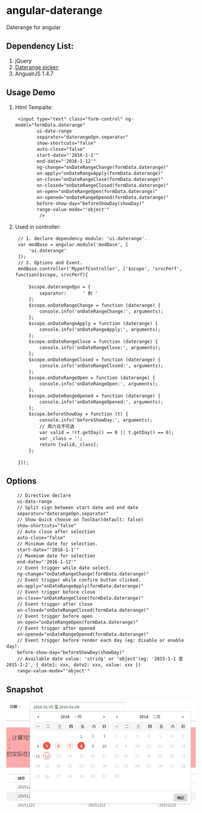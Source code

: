 # angular-daterange
Daterange for angular

## Dependency List:
1. jQuery
2. [Daterange picker](https://github.com/longbill/jquery-date-range-picker);
3. AngualrJS 1.4.7

## Usage Demo

1. Html Tempalte:


        <input type="text" class="form-control" ng-model="formData.daterange"
               ui-date-range
               separator="daterangeOpn.separator"
               show-shortcuts="false"
               auto-close="false"
               start-date="'2016-1-1'"
               end-date="'2016-1-12'"
               ng-change="onDateRangeChange(formData.daterange)"
               on-apply="onDateRangeApply(formData.daterange)"
               on-close="onDateRangeClose(formData.daterange)"
               on-closed="onDateRangeClosed(formData.daterange)"
               on-open="onDateRangeOpen(formData.daterange)"
               on-opened="onDateRangeOpened(formData.daterange)"
               before-show-day="beforeShowDay(showDay)"
               range-value-mode="'object'"
                />

2. Used in controller:


        // 1. declare dependency module: 'ui.daterange'.
        var modBase = angular.module('modBase', [
            'ui.daterange'
        ]);
        // 2. Options and Event.
        modBase.controller('MyperfController', ['$scope', 'srvcPerf', function($scope, srvcPerf){

            $scope.daterangeOpn = {
                separator:      ' 到 '
            };
            $scope.onDateRangeChange = function (daterange) {
                console.info('onDateRangeChange:', arguments);
            };
            $scope.onDateRangeApply = function (daterange) {
                console.info('onDateRangeApply:', arguments);
            };
            $scope.onDateRangeClose = function (daterange) {
                console.info('onDateRangeClose:', arguments);
            };
            $scope.onDateRangeClosed = function (daterange) {
                console.info('onDateRangeClosed:', arguments);
            };
            $scope.onDateRangeOpen = function (daterange) {
                console.info('onDateRangeOpen:', arguments);
            };
            $scope.onDateRangeOpened = function (daterange) {
                console.info('onDateRangeOpened:', arguments);
            };
            $scope.beforeShowDay = function (t) {
                console.info('beforeShowDay:', arguments);
                // 周六日不可选
                var valid = !(t.getDay() == 0 || t.getDay() == 6);
                var _class = '';
                return [valid,_class];
            };

        }]);

## Options

        // Directive declare
        ui-date-range
        // Split sign between start date and end date
        separator="daterangeOpn.separator"
        // Show Quick choose on Toolbar(default: false)
        show-shortcuts="false"
        // Auto close after selection
        auto-close="false"
        // Minimum date for selection.
        start-date="'2016-1-1'"
        // Maxmium date for selection
        end-date="'2016-1-12'"
        // Event trigger while date select.
        ng-change="onDateRangeChange(formData.daterange)"
        // Event trigger while confirm button clicked.
        on-apply="onDateRangeApply(formData.daterange)"
        // Event trigger before close
        on-close="onDateRangeClose(formData.daterange)"
        // Event trigger after close
        on-closed="onDateRangeClosed(formData.daterange)"
        // Event trigger before open
        on-open="onDateRangeOpen(formData.daterange)"
        // Event trigger after opened
        on-opened="onDateRangeOpened(formData.daterange)"
        // Event trigger before render each day (eg: disable or enable day).
        before-show-day="beforeShowDay(showDay)"
        // Available date value: 'string' or 'object'(eg: '2015-1-1 至 2015-1-2', { date1: xxx, date2: xxx, value: xxx })
        range-value-mode="'object'"

## Snapshot


![Snapshot1][1]



[1]: http://www.github.com/diydyq/angular-daterange/blob/master/daterange.png?raw=true
